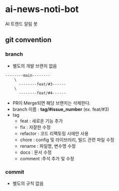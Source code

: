 # ai-news-noti-bot

AI 트렌드 알림 봇

## git convention

### branch

-   별도의 개발 브랜치 없음

```
--------main--------
    \
      --------feat/#3------
    \
      --------feat/#4------
```

-   PR이 Merge되면 해당 브랜치는 삭제한다.
-   branch 이름 : **tag/#issue_number** (ex. feat/#3)
-   tag
    -   feat : 새로운 기능 추가
    -   fix : 자잘한 수정
    -   refactor : 코드 리팩토링 시에만 사용
    -   chore : config 및 라이브러리, 빌드 관련 파일 수정
    -   rename : 파일명, 변수명 수정
    -   docs : 문서 수정
    -   comment :주석 추가 및 수정

### commit

-   별도의 규칙 없음
